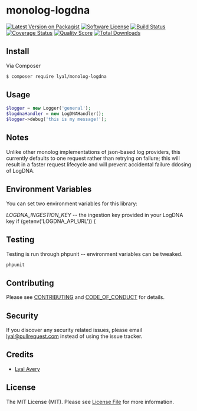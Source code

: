 # monolog-logdna

[![Latest Version on Packagist][ico-version]][link-packagist]
[![Software License][ico-license]](LICENSE.md)
[![Build Status][ico-travis]][link-travis]
[![Coverage Status][ico-scrutinizer]][link-scrutinizer]
[![Quality Score][ico-code-quality]][link-code-quality]
[![Total Downloads][ico-downloads]][link-downloads]

## Install

Via Composer

``` bash
$ composer require lyal/monolog-logdna
```

## Usage

``` php
$logger = new Logger('general');
$logdnaHandler = new LogDNAHandler();
$logger->debug('this is my message!');
```

## Notes

Unlike other monolog implementations of json-based log providers, this currently defaults to one request rather than retrying on failure; 
this will result in a faster request lifecycle and will prevent accidental failure ddosing of LogDNA.  

## Environment Variables

You can set two environment variables for this library:

*LOGDNA_INGESTION_KEY* -- the ingestion key provided in your LogDNA key
        if (getenv('LOGDNA_API_URL')) {


## Testing

Testing is run through phpunit -- environment variables can be tweaked.

``` bash
phpunit 
```

## Contributing

Please see [CONTRIBUTING](CONTRIBUTING.md) and [CODE_OF_CONDUCT](CODE_OF_CONDUCT.md) for details.

## Security

If you discover any security related issues, please email lyal@pullrequest.com instead of using the issue tracker.

## Credits

- [Lyal Avery][link-author]

## License

The MIT License (MIT). Please see [License File](LICENSE.md) for more information.

[ico-version]: https://img.shields.io/packagist/v/lyal/monolog-logdna.svg?style=flat-square
[ico-license]: https://img.shields.io/badge/license-MIT-brightgreen.svg?style=flat-square
[ico-travis]: https://img.shields.io/travis/lyal/monolog-logdna/master.svg?style=flat-square
[ico-scrutinizer]: https://img.shields.io/scrutinizer/coverage/g/lyal/monolog-logdna.svg?style=flat-square
[ico-code-quality]: https://img.shields.io/scrutinizer/g/lyal/monolog-logdna.svg?style=flat-square
[ico-downloads]: https://img.shields.io/packagist/dt/lyal/monolog-logdna.svg?style=flat-square

[link-packagist]: https://packagist.org/packages/lyal/monolog-logdna
[link-travis]: https://travis-ci.org/lyal/monolog-logdna
[link-scrutinizer]: https://scrutinizer-ci.com/g/lyal/monolog-logdna/code-structure
[link-code-quality]: https://scrutinizer-ci.com/g/lyal/monolog-logdna
[link-downloads]: https://packagist.org/packages/lyal/monolog-logdna
[link-author]: https://github.com/lyal
